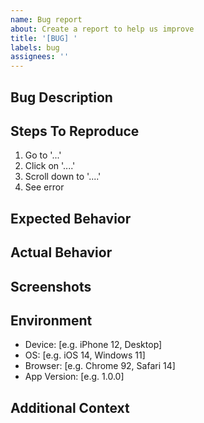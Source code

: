 ```yaml
---
name: Bug report
about: Create a report to help us improve
title: '[BUG] '
labels: bug
assignees: ''
---
```


## Bug Description
<!-- A clear and concise description of what the bug is -->

## Steps To Reproduce
<!-- Steps to reproduce the behavior -->
1. Go to '...'
2. Click on '....'
3. Scroll down to '....'
4. See error

## Expected Behavior
<!-- A clear and concise description of what you expected to happen -->

## Actual Behavior
<!-- What actually happened instead -->

## Screenshots
<!-- If applicable, add screenshots to help explain your problem -->

## Environment
<!-- Please complete the following information -->
- Device: [e.g. iPhone 12, Desktop]
- OS: [e.g. iOS 14, Windows 11]
- Browser: [e.g. Chrome 92, Safari 14]
- App Version: [e.g. 1.0.0]

## Additional Context
<!-- Add any other context about the problem here -->
